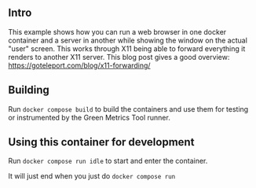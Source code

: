 ## Intro
This example shows how you can run a web browser in one docker container and a 
server in another while showing the window on the actual "user" screen. This 
works through X11 being able to forward everything it renders to another X11 server. 
This blog post gives a good overview: https://goteleport.com/blog/x11-forwarding/

## Building

Run `docker compose build` to build the containers and use them for testing or
instrumented by the Green Metrics Tool runner.

## Using this container for development

Run `docker compose run idle` to start and enter the container.

It will just end when you just do `docker compose run`

